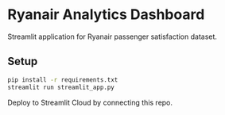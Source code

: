 
# Ryanair Analytics Dashboard

Streamlit application for Ryanair passenger satisfaction dataset.

## Setup
```bash
pip install -r requirements.txt
streamlit run streamlit_app.py
```

Deploy to Streamlit Cloud by connecting this repo.

